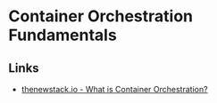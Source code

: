 # Container Orchestration Fundamentals

## Links
- [thenewstack.io - What is Container Orchestration?](https://thenewstack.io/what-is-container-orchestration/)
